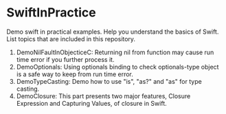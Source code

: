 SwiftInPractice
===============

Demo swift in practical examples. Help you understand the basics of Swift. List topics that are included in this repository.

1. DemoNilFaultInObjecticeC: Returning nil from function may cause run time error if you further process it.
2. DemoOptionals: Using optionals binding to check optionals-type object is a safe way to keep from run time error. 
3. DemoTypeCasting: Demo how to use "is", "as?" and "as" for type casting.
4. DemoClosure: This part presents two major features, Closure Expression and Capturing Values, of closure in Swift.
